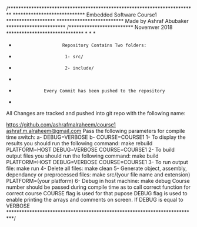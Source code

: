 /*************************************************************************
**************************** Embedded Software Course1 *******************
************************** Made by Ashraf Abubaker ***********************
/************************* Novemver 2018    ******************************
*
* 
*
*                       Repository Contains Two folders: 
*                        1- src/
*                        2- include/
*                      
*                Every Commit has been pushed to the repository
* 
All Changes are tracked and pushed into git repo with the following name: 

https://github.com/ashrafmalraheem/course1
ashraf.m.alraheem@gmail.com
Pass the following parameters for compile time switch:
a- DEBUG=VERBOSE
b- COURSE=COURSE1
1- To display the results you should run the following command: 
make rebuild PLATFORM=HOST DEBUG=VERBOSE COURSE=COURSE1
2- To build output files you should run the following command: 
make build PLATFORM=HOST DEBUG=VERBOSE COURSE=COURSE1
3- To run output file:
make run
4- Delete all files: 
make clean
5- Generate object, assembly, dependancy or preprocessed files: 
make src/(your file name and extension) PLATFORM=(your platform)
6- Debug in host machine: 
make debug
Course number should be passed during compile time as to call correct function 
for correct course
COURSE flag is used for that pupose
DEBUG flag is used to enable printing the arrays and comments on screen.
If DEBUG is equal to VERBOSE
**************************************************************************/

